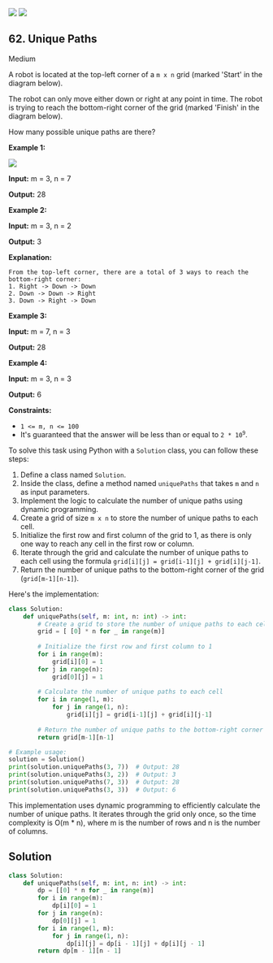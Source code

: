 [![](https://img.shields.io/github/stars/javadev/LeetCode-in-All?label=Stars&style=flat-square)](https://github.com/javadev/LeetCode-in-All)
[![](https://img.shields.io/github/forks/javadev/LeetCode-in-All?label=Fork%20me%20on%20GitHub%20&style=flat-square)](https://github.com/javadev/LeetCode-in-All/fork)

## 62\. Unique Paths

Medium

A robot is located at the top-left corner of a `m x n` grid (marked 'Start' in the diagram below).

The robot can only move either down or right at any point in time. The robot is trying to reach the bottom-right corner of the grid (marked 'Finish' in the diagram below).

How many possible unique paths are there?

**Example 1:**

![](https://assets.leetcode.com/uploads/2018/10/22/robot_maze.png)

**Input:** m = 3, n = 7

**Output:** 28 

**Example 2:**

**Input:** m = 3, n = 2

**Output:** 3

**Explanation:**

    From the top-left corner, there are a total of 3 ways to reach the bottom-right corner:
    1. Right -> Down -> Down
    2. Down -> Down -> Right
    3. Down -> Right -> Down 

**Example 3:**

**Input:** m = 7, n = 3

**Output:** 28 

**Example 4:**

**Input:** m = 3, n = 3

**Output:** 6 

**Constraints:**

*   `1 <= m, n <= 100`
*   It's guaranteed that the answer will be less than or equal to <code>2 * 10<sup>9</sup></code>.

To solve this task using Python with a `Solution` class, you can follow these steps:

1. Define a class named `Solution`.
2. Inside the class, define a method named `uniquePaths` that takes `m` and `n` as input parameters.
3. Implement the logic to calculate the number of unique paths using dynamic programming.
4. Create a grid of size `m x n` to store the number of unique paths to each cell.
5. Initialize the first row and first column of the grid to 1, as there is only one way to reach any cell in the first row or column.
6. Iterate through the grid and calculate the number of unique paths to each cell using the formula `grid[i][j] = grid[i-1][j] + grid[i][j-1]`.
7. Return the number of unique paths to the bottom-right corner of the grid (`grid[m-1][n-1]`).

Here's the implementation:

```python
class Solution:
    def uniquePaths(self, m: int, n: int) -> int:
        # Create a grid to store the number of unique paths to each cell
        grid = [ [0] * n for _ in range(m)]
        
        # Initialize the first row and first column to 1
        for i in range(m):
            grid[i][0] = 1
        for j in range(n):
            grid[0][j] = 1
        
        # Calculate the number of unique paths to each cell
        for i in range(1, m):
            for j in range(1, n):
                grid[i][j] = grid[i-1][j] + grid[i][j-1]
        
        # Return the number of unique paths to the bottom-right corner
        return grid[m-1][n-1]

# Example usage:
solution = Solution()
print(solution.uniquePaths(3, 7))  # Output: 28
print(solution.uniquePaths(3, 2))  # Output: 3
print(solution.uniquePaths(7, 3))  # Output: 28
print(solution.uniquePaths(3, 3))  # Output: 6
```

This implementation uses dynamic programming to efficiently calculate the number of unique paths. It iterates through the grid only once, so the time complexity is O(m * n), where m is the number of rows and n is the number of columns.

## Solution

```python
class Solution:
    def uniquePaths(self, m: int, n: int) -> int:
        dp = [[0] * n for _ in range(m)]
        for i in range(m):
            dp[i][0] = 1
        for j in range(n):
            dp[0][j] = 1
        for i in range(1, m):
            for j in range(1, n):
                dp[i][j] = dp[i - 1][j] + dp[i][j - 1]
        return dp[m - 1][n - 1]
```
